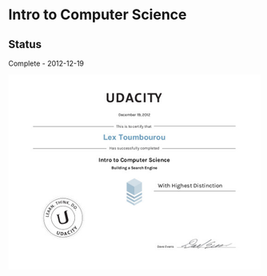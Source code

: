 # Intro to Computer Science

## Status

Complete - 2012-12-19

<img src="./images/cert_of_completion.jpg"></img>
